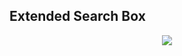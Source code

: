 ## Extended Search Box

<p align="center">
<img src="https://user-images.githubusercontent.com/53092493/130144313-4e7c86fb-bd85-44af-9ff1-20db89d5a9da.gif">
</p>
